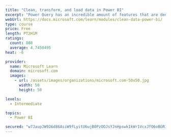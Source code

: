 ```yaml
---
title: "Clean, transform, and load data in Power BI"
excerpt: "Power Query has an incredible amount of features that are dedicated to helping you clean and prepare your data for analysis. You will learn how to simplify a complicated model, change data types, rename objects, and pivot data. You will also learn how to profile columns so that you know which columns have the valuable data that you’re seeking for deeper analytics."
webUrl: https://docs.microsoft.com/learn/modules/clean-data-power-bi/
type: course
price: Free
length: PT2H1M
ratings:
  count: 808
  average: 4.7450495
heat: -6

provider:
  name: Microsoft Learn
  domain: microsoft.com
  images:
    - url: /assets/images/organizations/microsoft.com-50x50.jpg
      width: 50
      height: 50

levels:
  - Intermediate

topics:
  - Power BI

secured: "w7JaupJW926d86AsiW9fLyitU6ujB0PzOOJsYJnHpswk1kWr1VcxJfO6oBGR1E6F2ZTlOCO3ysSYkwMoujIFNz+Y8Ifh15O2NIFw34Zw1D1XbFfhCTSGfKG0pd3srEgYOXnBmtCfLYlnlrWZuaT7AE7TCTxg7eKJzGR2qrFTOEBJ1ipkVkd0nsAfUPqtEAqlNByDsURJhzULUhOpWvc+MYyQJXSl4alYjesQPO7uufPYtM6X86Sgd0kSWCvJKcXGHCtRah7bmh2IIq2ccyyzU8lWU38cZfWky9Cej4iaXtkMLovWKWbhh3fIo6E3iWA1qyXfBBN0eiJOymdIHRPbZPJVTGrBc0CtJ7DqCGKyWXUm9iTtJLwogetom3lVAOGP2ipIrvkW1JXwXRusUfi7nOo1nScwWwtK9FK3/rjOjSw=;g7iVZEhRGC1Go6xXA0CXvg=="
---
```


